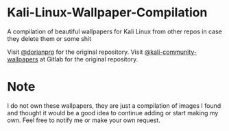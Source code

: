 # Kali-Linux-Wallpaper-Compilation
A compilation of beautiful wallpapers for Kali Linux from other repos in case they delete them or some shit

Visit [@dorianpro](https://github.com/dorianpro/kali-linux-wallpapers) for the original repository.
Visit [@kali-community-wallpapers](https://gitlab.com/kalilinux/packages/kali-community-wallpapers) at Gitlab for the original repository.

Note
====
I do not own these wallpapers, they are just a compilation of images I found and thought it would be a good idea to continue adding or start making my own. Feel free to notify me or make your own request.
